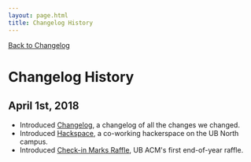 ```yaml
---
layout: page.html
title: Changelog History
---
```


[Back to Changelog](/log)

# Changelog History
## April 1st, 2018
* Introduced [Changelog](/log), a changelog of all the changes we changed.
* Introduced [Hackspace](/space), a co-working hackerspace on the UB North campus.
* Introduced [Check-in Marks Raffle](/checkins/raffle), UB ACM's first end-of-year raffle.